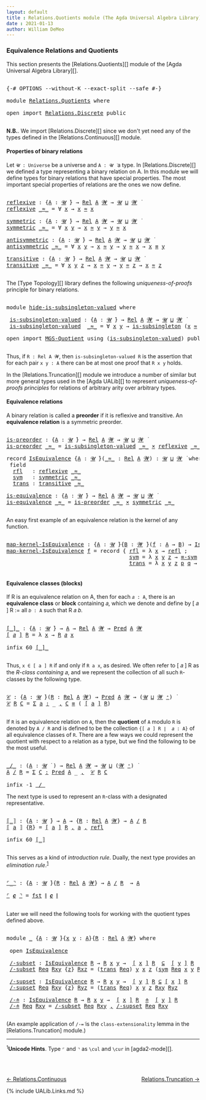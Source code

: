 ```yaml
---
layout: default
title : Relations.Quotients module (The Agda Universal Algebra Library)
date : 2021-01-13
author: William DeMeo
---
```


### <a id="equivalence-relations-and-quotients">Equivalence Relations and Quotients</a>

This section presents the [Relations.Quotients][] module of the [Agda Universal Algebra Library][].

<pre class="Agda">

<a id="342" class="Symbol">{-#</a> <a id="346" class="Keyword">OPTIONS</a> <a id="354" class="Pragma">--without-K</a> <a id="366" class="Pragma">--exact-split</a> <a id="380" class="Pragma">--safe</a> <a id="387" class="Symbol">#-}</a>

<a id="392" class="Keyword">module</a> <a id="399" href="Relations.Quotients.html" class="Module">Relations.Quotients</a> <a id="419" class="Keyword">where</a>

<a id="426" class="Keyword">open</a> <a id="431" class="Keyword">import</a> <a id="438" href="Relations.Discrete.html" class="Module">Relations.Discrete</a> <a id="457" class="Keyword">public</a>

</pre>

**N.B.**. We import [Relations.Discrete][] since we don't yet need any of the types defined in the [Relations.Continuous][] module.


#### <a id="properties-of-binary-relations">Properties of binary relations</a>

Let `𝓤 : Universe` be a universe and `A : 𝓤 ̇` a type.  In [Relations.Discrete][] we defined a type representing a binary relation on A.  In this module we will define types for binary relations that have special properties. The most important special properties of relations are the ones we now define.

<pre class="Agda">

<a id="reflexive"></a><a id="1010" href="Relations.Quotients.html#1010" class="Function">reflexive</a> <a id="1020" class="Symbol">:</a> <a id="1022" class="Symbol">{</a><a id="1023" href="Relations.Quotients.html#1023" class="Bound">A</a> <a id="1025" class="Symbol">:</a> <a id="1027" href="Universes.html#260" class="Generalizable">𝓤</a> <a id="1029" href="Universes.html#403" class="Function Operator">̇</a><a id="1030" class="Symbol">}</a> <a id="1032" class="Symbol">→</a> <a id="1034" href="Relations.Discrete.html#6780" class="Function">Rel</a> <a id="1038" href="Relations.Quotients.html#1023" class="Bound">A</a> <a id="1040" href="Universes.html#264" class="Generalizable">𝓦</a> <a id="1042" class="Symbol">→</a> <a id="1044" href="Universes.html#260" class="Generalizable">𝓤</a> <a id="1046" href="Agda.Primitive.html#636" class="Primitive Operator">⊔</a> <a id="1048" href="Universes.html#264" class="Generalizable">𝓦</a> <a id="1050" href="Universes.html#403" class="Function Operator">̇</a>
<a id="1052" href="Relations.Quotients.html#1010" class="Function">reflexive</a> <a id="1062" href="Relations.Quotients.html#1062" class="Bound Operator">_≈_</a> <a id="1066" class="Symbol">=</a> <a id="1068" class="Symbol">∀</a> <a id="1070" href="Relations.Quotients.html#1070" class="Bound">x</a> <a id="1072" class="Symbol">→</a> <a id="1074" href="Relations.Quotients.html#1070" class="Bound">x</a> <a id="1076" href="Relations.Quotients.html#1062" class="Bound Operator">≈</a> <a id="1078" href="Relations.Quotients.html#1070" class="Bound">x</a>

<a id="symmetric"></a><a id="1081" href="Relations.Quotients.html#1081" class="Function">symmetric</a> <a id="1091" class="Symbol">:</a> <a id="1093" class="Symbol">{</a><a id="1094" href="Relations.Quotients.html#1094" class="Bound">A</a> <a id="1096" class="Symbol">:</a> <a id="1098" href="Universes.html#260" class="Generalizable">𝓤</a> <a id="1100" href="Universes.html#403" class="Function Operator">̇</a><a id="1101" class="Symbol">}</a> <a id="1103" class="Symbol">→</a> <a id="1105" href="Relations.Discrete.html#6780" class="Function">Rel</a> <a id="1109" href="Relations.Quotients.html#1094" class="Bound">A</a> <a id="1111" href="Universes.html#264" class="Generalizable">𝓦</a> <a id="1113" class="Symbol">→</a> <a id="1115" href="Universes.html#260" class="Generalizable">𝓤</a> <a id="1117" href="Agda.Primitive.html#636" class="Primitive Operator">⊔</a> <a id="1119" href="Universes.html#264" class="Generalizable">𝓦</a> <a id="1121" href="Universes.html#403" class="Function Operator">̇</a>
<a id="1123" href="Relations.Quotients.html#1081" class="Function">symmetric</a> <a id="1133" href="Relations.Quotients.html#1133" class="Bound Operator">_≈_</a> <a id="1137" class="Symbol">=</a> <a id="1139" class="Symbol">∀</a> <a id="1141" href="Relations.Quotients.html#1141" class="Bound">x</a> <a id="1143" href="Relations.Quotients.html#1143" class="Bound">y</a> <a id="1145" class="Symbol">→</a> <a id="1147" href="Relations.Quotients.html#1141" class="Bound">x</a> <a id="1149" href="Relations.Quotients.html#1133" class="Bound Operator">≈</a> <a id="1151" href="Relations.Quotients.html#1143" class="Bound">y</a> <a id="1153" class="Symbol">→</a> <a id="1155" href="Relations.Quotients.html#1143" class="Bound">y</a> <a id="1157" href="Relations.Quotients.html#1133" class="Bound Operator">≈</a> <a id="1159" href="Relations.Quotients.html#1141" class="Bound">x</a>

<a id="antisymmetric"></a><a id="1162" href="Relations.Quotients.html#1162" class="Function">antisymmetric</a> <a id="1176" class="Symbol">:</a> <a id="1178" class="Symbol">{</a><a id="1179" href="Relations.Quotients.html#1179" class="Bound">A</a> <a id="1181" class="Symbol">:</a> <a id="1183" href="Universes.html#260" class="Generalizable">𝓤</a> <a id="1185" href="Universes.html#403" class="Function Operator">̇</a><a id="1186" class="Symbol">}</a> <a id="1188" class="Symbol">→</a> <a id="1190" href="Relations.Discrete.html#6780" class="Function">Rel</a> <a id="1194" href="Relations.Quotients.html#1179" class="Bound">A</a> <a id="1196" href="Universes.html#264" class="Generalizable">𝓦</a> <a id="1198" class="Symbol">→</a> <a id="1200" href="Universes.html#260" class="Generalizable">𝓤</a> <a id="1202" href="Agda.Primitive.html#636" class="Primitive Operator">⊔</a> <a id="1204" href="Universes.html#264" class="Generalizable">𝓦</a> <a id="1206" href="Universes.html#403" class="Function Operator">̇</a>
<a id="1208" href="Relations.Quotients.html#1162" class="Function">antisymmetric</a> <a id="1222" href="Relations.Quotients.html#1222" class="Bound Operator">_≈_</a> <a id="1226" class="Symbol">=</a> <a id="1228" class="Symbol">∀</a> <a id="1230" href="Relations.Quotients.html#1230" class="Bound">x</a> <a id="1232" href="Relations.Quotients.html#1232" class="Bound">y</a> <a id="1234" class="Symbol">→</a> <a id="1236" href="Relations.Quotients.html#1230" class="Bound">x</a> <a id="1238" href="Relations.Quotients.html#1222" class="Bound Operator">≈</a> <a id="1240" href="Relations.Quotients.html#1232" class="Bound">y</a> <a id="1242" class="Symbol">→</a> <a id="1244" href="Relations.Quotients.html#1232" class="Bound">y</a> <a id="1246" href="Relations.Quotients.html#1222" class="Bound Operator">≈</a> <a id="1248" href="Relations.Quotients.html#1230" class="Bound">x</a> <a id="1250" class="Symbol">→</a> <a id="1252" href="Relations.Quotients.html#1230" class="Bound">x</a> <a id="1254" href="Overture.Equality.html#2388" class="Datatype Operator">≡</a> <a id="1256" href="Relations.Quotients.html#1232" class="Bound">y</a>

<a id="transitive"></a><a id="1259" href="Relations.Quotients.html#1259" class="Function">transitive</a> <a id="1270" class="Symbol">:</a> <a id="1272" class="Symbol">{</a><a id="1273" href="Relations.Quotients.html#1273" class="Bound">A</a> <a id="1275" class="Symbol">:</a> <a id="1277" href="Universes.html#260" class="Generalizable">𝓤</a> <a id="1279" href="Universes.html#403" class="Function Operator">̇</a><a id="1280" class="Symbol">}</a> <a id="1282" class="Symbol">→</a> <a id="1284" href="Relations.Discrete.html#6780" class="Function">Rel</a> <a id="1288" href="Relations.Quotients.html#1273" class="Bound">A</a> <a id="1290" href="Universes.html#264" class="Generalizable">𝓦</a> <a id="1292" class="Symbol">→</a> <a id="1294" href="Universes.html#260" class="Generalizable">𝓤</a> <a id="1296" href="Agda.Primitive.html#636" class="Primitive Operator">⊔</a> <a id="1298" href="Universes.html#264" class="Generalizable">𝓦</a> <a id="1300" href="Universes.html#403" class="Function Operator">̇</a>
<a id="1302" href="Relations.Quotients.html#1259" class="Function">transitive</a> <a id="1313" href="Relations.Quotients.html#1313" class="Bound Operator">_≈_</a> <a id="1317" class="Symbol">=</a> <a id="1319" class="Symbol">∀</a> <a id="1321" href="Relations.Quotients.html#1321" class="Bound">x</a> <a id="1323" href="Relations.Quotients.html#1323" class="Bound">y</a> <a id="1325" href="Relations.Quotients.html#1325" class="Bound">z</a> <a id="1327" class="Symbol">→</a> <a id="1329" href="Relations.Quotients.html#1321" class="Bound">x</a> <a id="1331" href="Relations.Quotients.html#1313" class="Bound Operator">≈</a> <a id="1333" href="Relations.Quotients.html#1323" class="Bound">y</a> <a id="1335" class="Symbol">→</a> <a id="1337" href="Relations.Quotients.html#1323" class="Bound">y</a> <a id="1339" href="Relations.Quotients.html#1313" class="Bound Operator">≈</a> <a id="1341" href="Relations.Quotients.html#1325" class="Bound">z</a> <a id="1343" class="Symbol">→</a> <a id="1345" href="Relations.Quotients.html#1321" class="Bound">x</a> <a id="1347" href="Relations.Quotients.html#1313" class="Bound Operator">≈</a> <a id="1349" href="Relations.Quotients.html#1325" class="Bound">z</a>

</pre>

The [Type Topology][] library defines the following *uniqueness-of-proofs* principle for binary relations.

<pre class="Agda">

<a id="1486" class="Keyword">module</a> <a id="hide-is-subsingleton-valued"></a><a id="1493" href="Relations.Quotients.html#1493" class="Module">hide-is-subsingleton-valued</a> <a id="1521" class="Keyword">where</a>

 <a id="hide-is-subsingleton-valued.is-subsingleton-valued"></a><a id="1529" href="Relations.Quotients.html#1529" class="Function">is-subsingleton-valued</a> <a id="1552" class="Symbol">:</a> <a id="1554" class="Symbol">{</a><a id="1555" href="Relations.Quotients.html#1555" class="Bound">A</a> <a id="1557" class="Symbol">:</a> <a id="1559" href="Universes.html#260" class="Generalizable">𝓤</a> <a id="1561" href="Universes.html#403" class="Function Operator">̇</a><a id="1562" class="Symbol">}</a> <a id="1564" class="Symbol">→</a> <a id="1566" href="Relations.Discrete.html#6780" class="Function">Rel</a> <a id="1570" href="Relations.Quotients.html#1555" class="Bound">A</a> <a id="1572" href="Universes.html#264" class="Generalizable">𝓦</a> <a id="1574" class="Symbol">→</a> <a id="1576" href="Universes.html#260" class="Generalizable">𝓤</a> <a id="1578" href="Agda.Primitive.html#636" class="Primitive Operator">⊔</a> <a id="1580" href="Universes.html#264" class="Generalizable">𝓦</a> <a id="1582" href="Universes.html#403" class="Function Operator">̇</a>
 <a id="1585" href="Relations.Quotients.html#1529" class="Function">is-subsingleton-valued</a>  <a id="1609" href="Relations.Quotients.html#1609" class="Bound Operator">_≈_</a> <a id="1613" class="Symbol">=</a> <a id="1615" class="Symbol">∀</a> <a id="1617" href="Relations.Quotients.html#1617" class="Bound">x</a> <a id="1619" href="Relations.Quotients.html#1619" class="Bound">y</a> <a id="1621" class="Symbol">→</a> <a id="1623" href="MGS-Basic-UF.html#743" class="Function">is-subsingleton</a> <a id="1639" class="Symbol">(</a><a id="1640" href="Relations.Quotients.html#1617" class="Bound">x</a> <a id="1642" href="Relations.Quotients.html#1609" class="Bound Operator">≈</a> <a id="1644" href="Relations.Quotients.html#1619" class="Bound">y</a><a id="1645" class="Symbol">)</a>

<a id="1648" class="Keyword">open</a> <a id="1653" class="Keyword">import</a> <a id="1660" href="MGS-Quotient.html" class="Module">MGS-Quotient</a> <a id="1673" class="Keyword">using</a> <a id="1679" class="Symbol">(</a><a id="1680" href="MGS-Quotient.html#398" class="Function">is-subsingleton-valued</a><a id="1702" class="Symbol">)</a> <a id="1704" class="Keyword">public</a>

</pre>

Thus, if `R : Rel A 𝓦`, then `is-subsingleton-valued R` is the assertion that for each pair `x y : A` there can be at most one proof that `R x y` holds.

In the [Relations.Truncation][] module we introduce a number of similar but more general types used in the [Agda UALib][] to represent *uniqueness-of-proofs principles* for relations of arbitrary arity over arbitrary types.


#### <a id="equivalence-classes">Equivalence relations</a>

A binary relation is called a **preorder** if it is reflexive and transitive. An **equivalence relation** is a symmetric preorder.


<pre class="Agda">

<a id="is-preorder"></a><a id="2311" href="Relations.Quotients.html#2311" class="Function">is-preorder</a> <a id="2323" class="Symbol">:</a> <a id="2325" class="Symbol">{</a><a id="2326" href="Relations.Quotients.html#2326" class="Bound">A</a> <a id="2328" class="Symbol">:</a> <a id="2330" href="Universes.html#260" class="Generalizable">𝓤</a> <a id="2332" href="Universes.html#403" class="Function Operator">̇</a><a id="2333" class="Symbol">}</a> <a id="2335" class="Symbol">→</a> <a id="2337" href="Relations.Discrete.html#6780" class="Function">Rel</a> <a id="2341" href="Relations.Quotients.html#2326" class="Bound">A</a> <a id="2343" href="Universes.html#264" class="Generalizable">𝓦</a> <a id="2345" class="Symbol">→</a> <a id="2347" href="Universes.html#260" class="Generalizable">𝓤</a> <a id="2349" href="Agda.Primitive.html#636" class="Primitive Operator">⊔</a> <a id="2351" href="Universes.html#264" class="Generalizable">𝓦</a> <a id="2353" href="Universes.html#403" class="Function Operator">̇</a>
<a id="2355" href="Relations.Quotients.html#2311" class="Function">is-preorder</a> <a id="2367" href="Relations.Quotients.html#2367" class="Bound Operator">_≈_</a> <a id="2371" class="Symbol">=</a> <a id="2373" href="MGS-Quotient.html#398" class="Function">is-subsingleton-valued</a> <a id="2396" href="Relations.Quotients.html#2367" class="Bound Operator">_≈_</a> <a id="2400" href="MGS-MLTT.html#3515" class="Function Operator">×</a> <a id="2402" href="Relations.Quotients.html#1010" class="Function">reflexive</a> <a id="2412" href="Relations.Quotients.html#2367" class="Bound Operator">_≈_</a> <a id="2416" href="MGS-MLTT.html#3515" class="Function Operator">×</a> <a id="2418" href="Relations.Quotients.html#1259" class="Function">transitive</a> <a id="2429" href="Relations.Quotients.html#2367" class="Bound Operator">_≈_</a>

<a id="2434" class="Keyword">record</a> <a id="IsEquivalence"></a><a id="2441" href="Relations.Quotients.html#2441" class="Record">IsEquivalence</a> <a id="2455" class="Symbol">{</a><a id="2456" href="Relations.Quotients.html#2456" class="Bound">A</a> <a id="2458" class="Symbol">:</a> <a id="2460" href="Universes.html#260" class="Generalizable">𝓤</a> <a id="2462" href="Universes.html#403" class="Function Operator">̇</a><a id="2463" class="Symbol">}(</a><a id="2465" href="Relations.Quotients.html#2465" class="Bound Operator">_≈_</a> <a id="2469" class="Symbol">:</a> <a id="2471" href="Relations.Discrete.html#6780" class="Function">Rel</a> <a id="2475" href="Relations.Quotients.html#2456" class="Bound">A</a> <a id="2477" href="Universes.html#264" class="Generalizable">𝓦</a><a id="2478" class="Symbol">)</a> <a id="2480" class="Symbol">:</a> <a id="2482" href="Relations.Quotients.html#2460" class="Bound">𝓤</a> <a id="2484" href="Agda.Primitive.html#636" class="Primitive Operator">⊔</a> <a id="2486" href="Relations.Quotients.html#2477" class="Bound">𝓦</a> <a id="2488" href="Universes.html#403" class="Function Operator">̇</a> <a id="2490" class="Keyword">where</a>
 <a id="2497" class="Keyword">field</a>
  <a id="IsEquivalence.rfl"></a><a id="2505" href="Relations.Quotients.html#2505" class="Field">rfl</a>   <a id="2511" class="Symbol">:</a> <a id="2513" href="Relations.Quotients.html#1010" class="Function">reflexive</a> <a id="2523" href="Relations.Quotients.html#2465" class="Bound Operator">_≈_</a>
  <a id="IsEquivalence.sym"></a><a id="2529" href="Relations.Quotients.html#2529" class="Field">sym</a>   <a id="2535" class="Symbol">:</a> <a id="2537" href="Relations.Quotients.html#1081" class="Function">symmetric</a> <a id="2547" href="Relations.Quotients.html#2465" class="Bound Operator">_≈_</a>
  <a id="IsEquivalence.trans"></a><a id="2553" href="Relations.Quotients.html#2553" class="Field">trans</a> <a id="2559" class="Symbol">:</a> <a id="2561" href="Relations.Quotients.html#1259" class="Function">transitive</a> <a id="2572" href="Relations.Quotients.html#2465" class="Bound Operator">_≈_</a>

<a id="is-equivalence"></a><a id="2577" href="Relations.Quotients.html#2577" class="Function">is-equivalence</a> <a id="2592" class="Symbol">:</a> <a id="2594" class="Symbol">{</a><a id="2595" href="Relations.Quotients.html#2595" class="Bound">A</a> <a id="2597" class="Symbol">:</a> <a id="2599" href="Universes.html#260" class="Generalizable">𝓤</a> <a id="2601" href="Universes.html#403" class="Function Operator">̇</a><a id="2602" class="Symbol">}</a> <a id="2604" class="Symbol">→</a> <a id="2606" href="Relations.Discrete.html#6780" class="Function">Rel</a> <a id="2610" href="Relations.Quotients.html#2595" class="Bound">A</a> <a id="2612" href="Universes.html#264" class="Generalizable">𝓦</a> <a id="2614" class="Symbol">→</a> <a id="2616" href="Universes.html#260" class="Generalizable">𝓤</a> <a id="2618" href="Agda.Primitive.html#636" class="Primitive Operator">⊔</a> <a id="2620" href="Universes.html#264" class="Generalizable">𝓦</a> <a id="2622" href="Universes.html#403" class="Function Operator">̇</a>
<a id="2624" href="Relations.Quotients.html#2577" class="Function">is-equivalence</a> <a id="2639" href="Relations.Quotients.html#2639" class="Bound Operator">_≈_</a> <a id="2643" class="Symbol">=</a> <a id="2645" href="Relations.Quotients.html#2311" class="Function">is-preorder</a> <a id="2657" href="Relations.Quotients.html#2639" class="Bound Operator">_≈_</a> <a id="2661" href="MGS-MLTT.html#3515" class="Function Operator">×</a> <a id="2663" href="Relations.Quotients.html#1081" class="Function">symmetric</a> <a id="2673" href="Relations.Quotients.html#2639" class="Bound Operator">_≈_</a>

</pre>

An easy first example of an equivalence relation is the kernel of any function.

<pre class="Agda">

<a id="map-kernel-IsEquivalence"></a><a id="2785" href="Relations.Quotients.html#2785" class="Function">map-kernel-IsEquivalence</a> <a id="2810" class="Symbol">:</a> <a id="2812" class="Symbol">{</a><a id="2813" href="Relations.Quotients.html#2813" class="Bound">A</a> <a id="2815" class="Symbol">:</a> <a id="2817" href="Universes.html#260" class="Generalizable">𝓤</a> <a id="2819" href="Universes.html#403" class="Function Operator">̇</a><a id="2820" class="Symbol">}{</a><a id="2822" href="Relations.Quotients.html#2822" class="Bound">B</a> <a id="2824" class="Symbol">:</a> <a id="2826" href="Universes.html#264" class="Generalizable">𝓦</a> <a id="2828" href="Universes.html#403" class="Function Operator">̇</a><a id="2829" class="Symbol">}(</a><a id="2831" href="Relations.Quotients.html#2831" class="Bound">f</a> <a id="2833" class="Symbol">:</a> <a id="2835" href="Relations.Quotients.html#2813" class="Bound">A</a> <a id="2837" class="Symbol">→</a> <a id="2839" href="Relations.Quotients.html#2822" class="Bound">B</a><a id="2840" class="Symbol">)</a> <a id="2842" class="Symbol">→</a> <a id="2844" href="Relations.Quotients.html#2441" class="Record">IsEquivalence</a> <a id="2858" class="Symbol">(</a><a id="2859" href="Relations.Discrete.html#7316" class="Function">ker</a> <a id="2863" href="Relations.Quotients.html#2831" class="Bound">f</a><a id="2864" class="Symbol">)</a>
<a id="2866" href="Relations.Quotients.html#2785" class="Function">map-kernel-IsEquivalence</a> <a id="2891" href="Relations.Quotients.html#2891" class="Bound">f</a> <a id="2893" class="Symbol">=</a> <a id="2895" class="Keyword">record</a> <a id="2902" class="Symbol">{</a> <a id="2904" href="Relations.Quotients.html#2505" class="Field">rfl</a> <a id="2908" class="Symbol">=</a> <a id="2910" class="Symbol">λ</a> <a id="2912" href="Relations.Quotients.html#2912" class="Bound">x</a> <a id="2914" class="Symbol">→</a> <a id="2916" href="Identity-Type.html#162" class="InductiveConstructor">refl</a> <a id="2921" class="Symbol">;</a>
                                      <a id="2961" href="Relations.Quotients.html#2529" class="Field">sym</a> <a id="2965" class="Symbol">=</a> <a id="2967" class="Symbol">λ</a> <a id="2969" href="Relations.Quotients.html#2969" class="Bound">x</a> <a id="2971" href="Relations.Quotients.html#2971" class="Bound">y</a> <a id="2973" href="Relations.Quotients.html#2973" class="Bound">z</a> <a id="2975" class="Symbol">→</a> <a id="2977" href="Overture.Equality.html#2942" class="Function">≡-sym</a> <a id="2983" href="Relations.Quotients.html#2973" class="Bound">z</a> <a id="2985" class="Symbol">;</a>
                                      <a id="3025" href="Relations.Quotients.html#2553" class="Field">trans</a> <a id="3031" class="Symbol">=</a> <a id="3033" class="Symbol">λ</a> <a id="3035" href="Relations.Quotients.html#3035" class="Bound">x</a> <a id="3037" href="Relations.Quotients.html#3037" class="Bound">y</a> <a id="3039" href="Relations.Quotients.html#3039" class="Bound">z</a> <a id="3041" href="Relations.Quotients.html#3041" class="Bound">p</a> <a id="3043" href="Relations.Quotients.html#3043" class="Bound">q</a> <a id="3045" class="Symbol">→</a> <a id="3047" href="Overture.Equality.html#3101" class="Function">≡-trans</a> <a id="3055" href="Relations.Quotients.html#3041" class="Bound">p</a> <a id="3057" href="Relations.Quotients.html#3043" class="Bound">q</a> <a id="3059" class="Symbol">}</a>

</pre>




#### <a id="equivalence-classes">Equivalence classes (blocks)</a>

If R is an equivalence relation on A, then for each `𝑎 : A`, there is an **equivalence class** or **block** containing 𝑎, which we denote and define by [ 𝑎 ] R := all `𝑏 : A` such that R 𝑎 𝑏.

<pre class="Agda">

<a id="[_]_"></a><a id="3351" href="Relations.Quotients.html#3351" class="Function Operator">[_]_</a> <a id="3356" class="Symbol">:</a> <a id="3358" class="Symbol">{</a><a id="3359" href="Relations.Quotients.html#3359" class="Bound">A</a> <a id="3361" class="Symbol">:</a> <a id="3363" href="Universes.html#260" class="Generalizable">𝓤</a> <a id="3365" href="Universes.html#403" class="Function Operator">̇</a><a id="3366" class="Symbol">}</a> <a id="3368" class="Symbol">→</a> <a id="3370" href="Relations.Quotients.html#3359" class="Bound">A</a> <a id="3372" class="Symbol">→</a> <a id="3374" href="Relations.Discrete.html#6780" class="Function">Rel</a> <a id="3378" href="Relations.Quotients.html#3359" class="Bound">A</a> <a id="3380" href="Universes.html#264" class="Generalizable">𝓦</a> <a id="3382" class="Symbol">→</a> <a id="3384" href="Relations.Discrete.html#1534" class="Function">Pred</a> <a id="3389" href="Relations.Quotients.html#3359" class="Bound">A</a> <a id="3391" href="Universes.html#264" class="Generalizable">𝓦</a>
<a id="3393" href="Relations.Quotients.html#3351" class="Function Operator">[</a> <a id="3395" href="Relations.Quotients.html#3395" class="Bound">𝑎</a> <a id="3397" href="Relations.Quotients.html#3351" class="Function Operator">]</a> <a id="3399" href="Relations.Quotients.html#3399" class="Bound">R</a> <a id="3401" class="Symbol">=</a> <a id="3403" class="Symbol">λ</a> <a id="3405" href="Relations.Quotients.html#3405" class="Bound">x</a> <a id="3407" class="Symbol">→</a> <a id="3409" href="Relations.Quotients.html#3399" class="Bound">R</a> <a id="3411" href="Relations.Quotients.html#3395" class="Bound">𝑎</a> <a id="3413" href="Relations.Quotients.html#3405" class="Bound">x</a>

<a id="3416" class="Keyword">infix</a> <a id="3422" class="Number">60</a> <a id="3425" href="Relations.Quotients.html#3351" class="Function Operator">[_]_</a>

</pre>

Thus, `x ∈ [ a ] R` if and only if `R a x`, as desired.  We often refer to [ 𝑎 ] R as the *R-class containing* 𝑎, and we represent the collection of all such `R`-classes by the following type.

<pre class="Agda">

<a id="𝒞"></a><a id="3651" href="Relations.Quotients.html#3651" class="Function">𝒞</a> <a id="3653" class="Symbol">:</a> <a id="3655" class="Symbol">{</a><a id="3656" href="Relations.Quotients.html#3656" class="Bound">A</a> <a id="3658" class="Symbol">:</a> <a id="3660" href="Universes.html#260" class="Generalizable">𝓤</a> <a id="3662" href="Universes.html#403" class="Function Operator">̇</a><a id="3663" class="Symbol">}(</a><a id="3665" href="Relations.Quotients.html#3665" class="Bound">R</a> <a id="3667" class="Symbol">:</a> <a id="3669" href="Relations.Discrete.html#6780" class="Function">Rel</a> <a id="3673" href="Relations.Quotients.html#3656" class="Bound">A</a> <a id="3675" href="Universes.html#264" class="Generalizable">𝓦</a><a id="3676" class="Symbol">)</a> <a id="3678" class="Symbol">→</a> <a id="3680" href="Relations.Discrete.html#1534" class="Function">Pred</a> <a id="3685" href="Relations.Quotients.html#3656" class="Bound">A</a> <a id="3687" href="Universes.html#264" class="Generalizable">𝓦</a> <a id="3689" class="Symbol">→</a> <a id="3691" class="Symbol">(</a><a id="3692" href="Universes.html#260" class="Generalizable">𝓤</a> <a id="3694" href="Agda.Primitive.html#636" class="Primitive Operator">⊔</a> <a id="3696" href="Universes.html#264" class="Generalizable">𝓦</a> <a id="3698" href="Agda.Primitive.html#606" class="Primitive Operator">⁺</a><a id="3699" class="Symbol">)</a> <a id="3701" href="Universes.html#403" class="Function Operator">̇</a>
<a id="3703" href="Relations.Quotients.html#3651" class="Function">𝒞</a> <a id="3705" href="Relations.Quotients.html#3705" class="Bound">R</a> <a id="3707" href="Relations.Quotients.html#3707" class="Bound">C</a> <a id="3709" class="Symbol">=</a> <a id="3711" href="MGS-MLTT.html#3074" class="Function">Σ</a> <a id="3713" href="Relations.Quotients.html#3713" class="Bound">a</a> <a id="3715" href="MGS-MLTT.html#3074" class="Function">꞉</a> <a id="3717" class="Symbol">_</a> <a id="3719" href="MGS-MLTT.html#3074" class="Function">,</a> <a id="3721" href="Relations.Quotients.html#3707" class="Bound">C</a> <a id="3723" href="Overture.Equality.html#2388" class="Datatype Operator">≡</a> <a id="3725" class="Symbol">(</a> <a id="3727" href="Relations.Quotients.html#3351" class="Function Operator">[</a> <a id="3729" href="Relations.Quotients.html#3713" class="Bound">a</a> <a id="3731" href="Relations.Quotients.html#3351" class="Function Operator">]</a> <a id="3733" href="Relations.Quotients.html#3705" class="Bound">R</a><a id="3734" class="Symbol">)</a>

</pre>

If `R` is an equivalence relation on `A`, then the **quotient** of `A` modulo `R` is denoted by `A / R` and is defined to be the collection `{[ 𝑎 ] R ∣  𝑎 : A}` of all equivalence classes of `R`. There are a few ways we could represent the quotient with respect to a relation as a type, but we find the following to be the most useful.

<pre class="Agda">

<a id="_/_"></a><a id="4100" href="Relations.Quotients.html#4100" class="Function Operator">_/_</a> <a id="4104" class="Symbol">:</a> <a id="4106" class="Symbol">(</a><a id="4107" href="Relations.Quotients.html#4107" class="Bound">A</a> <a id="4109" class="Symbol">:</a> <a id="4111" href="Universes.html#260" class="Generalizable">𝓤</a> <a id="4113" href="Universes.html#403" class="Function Operator">̇</a> <a id="4115" class="Symbol">)</a> <a id="4117" class="Symbol">→</a> <a id="4119" href="Relations.Discrete.html#6780" class="Function">Rel</a> <a id="4123" href="Relations.Quotients.html#4107" class="Bound">A</a> <a id="4125" href="Universes.html#264" class="Generalizable">𝓦</a> <a id="4127" class="Symbol">→</a> <a id="4129" href="Universes.html#260" class="Generalizable">𝓤</a> <a id="4131" href="Agda.Primitive.html#636" class="Primitive Operator">⊔</a> <a id="4133" class="Symbol">(</a><a id="4134" href="Universes.html#264" class="Generalizable">𝓦</a> <a id="4136" href="Agda.Primitive.html#606" class="Primitive Operator">⁺</a><a id="4137" class="Symbol">)</a> <a id="4139" href="Universes.html#403" class="Function Operator">̇</a>
<a id="4141" href="Relations.Quotients.html#4141" class="Bound">A</a> <a id="4143" href="Relations.Quotients.html#4100" class="Function Operator">/</a> <a id="4145" href="Relations.Quotients.html#4145" class="Bound">R</a> <a id="4147" class="Symbol">=</a> <a id="4149" href="MGS-MLTT.html#3074" class="Function">Σ</a> <a id="4151" href="Relations.Quotients.html#4151" class="Bound">C</a> <a id="4153" href="MGS-MLTT.html#3074" class="Function">꞉</a> <a id="4155" href="Relations.Discrete.html#1534" class="Function">Pred</a> <a id="4160" href="Relations.Quotients.html#4141" class="Bound">A</a> <a id="4162" class="Symbol">_</a> <a id="4164" href="MGS-MLTT.html#3074" class="Function">,</a>  <a id="4167" href="Relations.Quotients.html#3651" class="Function">𝒞</a> <a id="4169" href="Relations.Quotients.html#4145" class="Bound">R</a> <a id="4171" href="Relations.Quotients.html#4151" class="Bound">C</a>

<a id="4174" class="Keyword">infix</a> <a id="4180" class="Number">-1</a> <a id="4183" href="Relations.Quotients.html#4100" class="Function Operator">_/_</a>
</pre>

The next type is used to represent an `R`-class with a designated representative.

<pre class="Agda">

<a id="⟦_⟧"></a><a id="4296" href="Relations.Quotients.html#4296" class="Function Operator">⟦_⟧</a> <a id="4300" class="Symbol">:</a> <a id="4302" class="Symbol">{</a><a id="4303" href="Relations.Quotients.html#4303" class="Bound">A</a> <a id="4305" class="Symbol">:</a> <a id="4307" href="Universes.html#260" class="Generalizable">𝓤</a> <a id="4309" href="Universes.html#403" class="Function Operator">̇</a><a id="4310" class="Symbol">}</a> <a id="4312" class="Symbol">→</a> <a id="4314" href="Relations.Quotients.html#4303" class="Bound">A</a> <a id="4316" class="Symbol">→</a> <a id="4318" class="Symbol">{</a><a id="4319" href="Relations.Quotients.html#4319" class="Bound">R</a> <a id="4321" class="Symbol">:</a> <a id="4323" href="Relations.Discrete.html#6780" class="Function">Rel</a> <a id="4327" href="Relations.Quotients.html#4303" class="Bound">A</a> <a id="4329" href="Universes.html#264" class="Generalizable">𝓦</a><a id="4330" class="Symbol">}</a> <a id="4332" class="Symbol">→</a> <a id="4334" href="Relations.Quotients.html#4303" class="Bound">A</a> <a id="4336" href="Relations.Quotients.html#4100" class="Function Operator">/</a> <a id="4338" href="Relations.Quotients.html#4319" class="Bound">R</a>
<a id="4340" href="Relations.Quotients.html#4296" class="Function Operator">⟦</a> <a id="4342" href="Relations.Quotients.html#4342" class="Bound">a</a> <a id="4344" href="Relations.Quotients.html#4296" class="Function Operator">⟧</a> <a id="4346" class="Symbol">{</a><a id="4347" href="Relations.Quotients.html#4347" class="Bound">R</a><a id="4348" class="Symbol">}</a> <a id="4350" class="Symbol">=</a> <a id="4352" href="Relations.Quotients.html#3351" class="Function Operator">[</a> <a id="4354" href="Relations.Quotients.html#4342" class="Bound">a</a> <a id="4356" href="Relations.Quotients.html#3351" class="Function Operator">]</a> <a id="4358" href="Relations.Quotients.html#4347" class="Bound">R</a> <a id="4360" href="Overture.Preliminaries.html#13063" class="InductiveConstructor Operator">,</a> <a id="4362" href="Relations.Quotients.html#4342" class="Bound">a</a> <a id="4364" href="Overture.Preliminaries.html#13063" class="InductiveConstructor Operator">,</a> <a id="4366" href="Identity-Type.html#162" class="InductiveConstructor">refl</a>

<a id="4372" class="Keyword">infix</a> <a id="4378" class="Number">60</a> <a id="4381" href="Relations.Quotients.html#4296" class="Function Operator">⟦_⟧</a>

</pre>

This serves as a kind of *introduction rule*.  Dually, the next type provides an *elimination rule*.<sup>[1](Relations.Quotients.html#fn1)</sup>

<pre class="Agda">

<a id="⌜_⌝"></a><a id="4558" href="Relations.Quotients.html#4558" class="Function Operator">⌜_⌝</a> <a id="4562" class="Symbol">:</a> <a id="4564" class="Symbol">{</a><a id="4565" href="Relations.Quotients.html#4565" class="Bound">A</a> <a id="4567" class="Symbol">:</a> <a id="4569" href="Universes.html#260" class="Generalizable">𝓤</a> <a id="4571" href="Universes.html#403" class="Function Operator">̇</a><a id="4572" class="Symbol">}{</a><a id="4574" href="Relations.Quotients.html#4574" class="Bound">R</a> <a id="4576" class="Symbol">:</a> <a id="4578" href="Relations.Discrete.html#6780" class="Function">Rel</a> <a id="4582" href="Relations.Quotients.html#4565" class="Bound">A</a> <a id="4584" href="Universes.html#264" class="Generalizable">𝓦</a><a id="4585" class="Symbol">}</a> <a id="4587" class="Symbol">→</a> <a id="4589" href="Relations.Quotients.html#4565" class="Bound">A</a> <a id="4591" href="Relations.Quotients.html#4100" class="Function Operator">/</a> <a id="4593" href="Relations.Quotients.html#4574" class="Bound">R</a>  <a id="4596" class="Symbol">→</a> <a id="4598" href="Relations.Quotients.html#4565" class="Bound">A</a>

<a id="4601" href="Relations.Quotients.html#4558" class="Function Operator">⌜</a> <a id="4603" href="Relations.Quotients.html#4603" class="Bound">𝒄</a> <a id="4605" href="Relations.Quotients.html#4558" class="Function Operator">⌝</a> <a id="4607" class="Symbol">=</a> <a id="4609" href="Overture.Preliminaries.html#13763" class="Function">fst</a> <a id="4613" href="Overture.Preliminaries.html#13811" class="Function Operator">∥</a> <a id="4615" href="Relations.Quotients.html#4603" class="Bound">𝒄</a> <a id="4617" href="Overture.Preliminaries.html#13811" class="Function Operator">∥</a>

</pre>

Later we will need the following tools for working with the quotient types defined above.

<pre class="Agda">

<a id="4737" class="Keyword">module</a> <a id="4744" href="Relations.Quotients.html#4744" class="Module">_</a> <a id="4746" class="Symbol">{</a><a id="4747" href="Relations.Quotients.html#4747" class="Bound">A</a> <a id="4749" class="Symbol">:</a> <a id="4751" href="Universes.html#260" class="Generalizable">𝓤</a> <a id="4753" href="Universes.html#403" class="Function Operator">̇</a><a id="4754" class="Symbol">}{</a><a id="4756" href="Relations.Quotients.html#4756" class="Bound">x</a> <a id="4758" href="Relations.Quotients.html#4758" class="Bound">y</a> <a id="4760" class="Symbol">:</a> <a id="4762" href="Relations.Quotients.html#4747" class="Bound">A</a><a id="4763" class="Symbol">}{</a><a id="4765" href="Relations.Quotients.html#4765" class="Bound">R</a> <a id="4767" class="Symbol">:</a> <a id="4769" href="Relations.Discrete.html#6780" class="Function">Rel</a> <a id="4773" href="Relations.Quotients.html#4747" class="Bound">A</a> <a id="4775" href="Universes.html#264" class="Generalizable">𝓦</a><a id="4776" class="Symbol">}</a> <a id="4778" class="Keyword">where</a>

 <a id="4786" class="Keyword">open</a> <a id="4791" href="Relations.Quotients.html#2441" class="Module">IsEquivalence</a>

 <a id="4807" href="Relations.Quotients.html#4807" class="Function">/-subset</a> <a id="4816" class="Symbol">:</a> <a id="4818" href="Relations.Quotients.html#2441" class="Record">IsEquivalence</a> <a id="4832" href="Relations.Quotients.html#4765" class="Bound">R</a> <a id="4834" class="Symbol">→</a> <a id="4836" href="Relations.Quotients.html#4765" class="Bound">R</a> <a id="4838" href="Relations.Quotients.html#4756" class="Bound">x</a> <a id="4840" href="Relations.Quotients.html#4758" class="Bound">y</a> <a id="4842" class="Symbol">→</a>  <a id="4845" href="Relations.Quotients.html#3351" class="Function Operator">[</a> <a id="4847" href="Relations.Quotients.html#4756" class="Bound">x</a> <a id="4849" href="Relations.Quotients.html#3351" class="Function Operator">]</a> <a id="4851" href="Relations.Quotients.html#4765" class="Bound">R</a>  <a id="4854" href="Relations.Discrete.html#2587" class="Function Operator">⊆</a>  <a id="4857" href="Relations.Quotients.html#3351" class="Function Operator">[</a> <a id="4859" href="Relations.Quotients.html#4758" class="Bound">y</a> <a id="4861" href="Relations.Quotients.html#3351" class="Function Operator">]</a> <a id="4863" href="Relations.Quotients.html#4765" class="Bound">R</a>
 <a id="4866" href="Relations.Quotients.html#4807" class="Function">/-subset</a> <a id="4875" href="Relations.Quotients.html#4875" class="Bound">Req</a> <a id="4879" href="Relations.Quotients.html#4879" class="Bound">Rxy</a> <a id="4883" class="Symbol">{</a><a id="4884" href="Relations.Quotients.html#4884" class="Bound">z</a><a id="4885" class="Symbol">}</a> <a id="4887" href="Relations.Quotients.html#4887" class="Bound">Rxz</a> <a id="4891" class="Symbol">=</a> <a id="4893" class="Symbol">(</a><a id="4894" href="Relations.Quotients.html#2553" class="Field">trans</a> <a id="4900" href="Relations.Quotients.html#4875" class="Bound">Req</a><a id="4903" class="Symbol">)</a> <a id="4905" href="Relations.Quotients.html#4758" class="Bound">y</a> <a id="4907" href="Relations.Quotients.html#4756" class="Bound">x</a> <a id="4909" href="Relations.Quotients.html#4884" class="Bound">z</a> <a id="4911" class="Symbol">(</a><a id="4912" href="Relations.Quotients.html#2529" class="Field">sym</a> <a id="4916" href="Relations.Quotients.html#4875" class="Bound">Req</a> <a id="4920" href="Relations.Quotients.html#4756" class="Bound">x</a> <a id="4922" href="Relations.Quotients.html#4758" class="Bound">y</a> <a id="4924" href="Relations.Quotients.html#4879" class="Bound">Rxy</a><a id="4927" class="Symbol">)</a> <a id="4929" href="Relations.Quotients.html#4887" class="Bound">Rxz</a>

 <a id="4935" href="Relations.Quotients.html#4935" class="Function">/-supset</a> <a id="4944" class="Symbol">:</a> <a id="4946" href="Relations.Quotients.html#2441" class="Record">IsEquivalence</a> <a id="4960" href="Relations.Quotients.html#4765" class="Bound">R</a> <a id="4962" class="Symbol">→</a> <a id="4964" href="Relations.Quotients.html#4765" class="Bound">R</a> <a id="4966" href="Relations.Quotients.html#4756" class="Bound">x</a> <a id="4968" href="Relations.Quotients.html#4758" class="Bound">y</a> <a id="4970" class="Symbol">→</a>  <a id="4973" href="Relations.Quotients.html#3351" class="Function Operator">[</a> <a id="4975" href="Relations.Quotients.html#4758" class="Bound">y</a> <a id="4977" href="Relations.Quotients.html#3351" class="Function Operator">]</a> <a id="4979" href="Relations.Quotients.html#4765" class="Bound">R</a> <a id="4981" href="Relations.Discrete.html#2587" class="Function Operator">⊆</a> <a id="4983" href="Relations.Quotients.html#3351" class="Function Operator">[</a> <a id="4985" href="Relations.Quotients.html#4756" class="Bound">x</a> <a id="4987" href="Relations.Quotients.html#3351" class="Function Operator">]</a> <a id="4989" href="Relations.Quotients.html#4765" class="Bound">R</a>
 <a id="4992" href="Relations.Quotients.html#4935" class="Function">/-supset</a> <a id="5001" href="Relations.Quotients.html#5001" class="Bound">Req</a> <a id="5005" href="Relations.Quotients.html#5005" class="Bound">Rxy</a> <a id="5009" class="Symbol">{</a><a id="5010" href="Relations.Quotients.html#5010" class="Bound">z</a><a id="5011" class="Symbol">}</a> <a id="5013" href="Relations.Quotients.html#5013" class="Bound">Ryz</a> <a id="5017" class="Symbol">=</a> <a id="5019" class="Symbol">(</a><a id="5020" href="Relations.Quotients.html#2553" class="Field">trans</a> <a id="5026" href="Relations.Quotients.html#5001" class="Bound">Req</a><a id="5029" class="Symbol">)</a> <a id="5031" href="Relations.Quotients.html#4756" class="Bound">x</a> <a id="5033" href="Relations.Quotients.html#4758" class="Bound">y</a> <a id="5035" href="Relations.Quotients.html#5010" class="Bound">z</a> <a id="5037" href="Relations.Quotients.html#5005" class="Bound">Rxy</a> <a id="5041" href="Relations.Quotients.html#5013" class="Bound">Ryz</a>

 <a id="5047" href="Relations.Quotients.html#5047" class="Function">/-≐</a> <a id="5051" class="Symbol">:</a> <a id="5053" href="Relations.Quotients.html#2441" class="Record">IsEquivalence</a> <a id="5067" href="Relations.Quotients.html#4765" class="Bound">R</a> <a id="5069" class="Symbol">→</a> <a id="5071" href="Relations.Quotients.html#4765" class="Bound">R</a> <a id="5073" href="Relations.Quotients.html#4756" class="Bound">x</a> <a id="5075" href="Relations.Quotients.html#4758" class="Bound">y</a> <a id="5077" class="Symbol">→</a>  <a id="5080" href="Relations.Quotients.html#3351" class="Function Operator">[</a> <a id="5082" href="Relations.Quotients.html#4756" class="Bound">x</a> <a id="5084" href="Relations.Quotients.html#3351" class="Function Operator">]</a> <a id="5086" href="Relations.Quotients.html#4765" class="Bound">R</a>  <a id="5089" href="Relations.Discrete.html#3265" class="Function Operator">≐</a>  <a id="5092" href="Relations.Quotients.html#3351" class="Function Operator">[</a> <a id="5094" href="Relations.Quotients.html#4758" class="Bound">y</a> <a id="5096" href="Relations.Quotients.html#3351" class="Function Operator">]</a> <a id="5098" href="Relations.Quotients.html#4765" class="Bound">R</a>
 <a id="5101" href="Relations.Quotients.html#5047" class="Function">/-≐</a> <a id="5105" href="Relations.Quotients.html#5105" class="Bound">Req</a> <a id="5109" href="Relations.Quotients.html#5109" class="Bound">Rxy</a> <a id="5113" class="Symbol">=</a> <a id="5115" href="Relations.Quotients.html#4807" class="Function">/-subset</a> <a id="5124" href="Relations.Quotients.html#5105" class="Bound">Req</a> <a id="5128" href="Relations.Quotients.html#5109" class="Bound">Rxy</a> <a id="5132" href="Overture.Preliminaries.html#13063" class="InductiveConstructor Operator">,</a> <a id="5134" href="Relations.Quotients.html#4935" class="Function">/-supset</a> <a id="5143" href="Relations.Quotients.html#5105" class="Bound">Req</a> <a id="5147" href="Relations.Quotients.html#5109" class="Bound">Rxy</a>

</pre>

(An example application of `/-=̇` is the `class-extensionality` lemma in the [Relations.Truncation] module.)

--------------------------------------

<sup>1</sup><span class="footnote" id="fn1">**Unicode Hints**. Type `⌜` and `⌝` as `\cul` and `\cur` in [agda2-mode][].</span>


<br>
<br>


[← Relations.Continuous](Relations.Continuous.html)
<span style="float:right;">[Relations.Truncation →](Relations.Truncation.html)</span>

{% include UALib.Links.md %}


